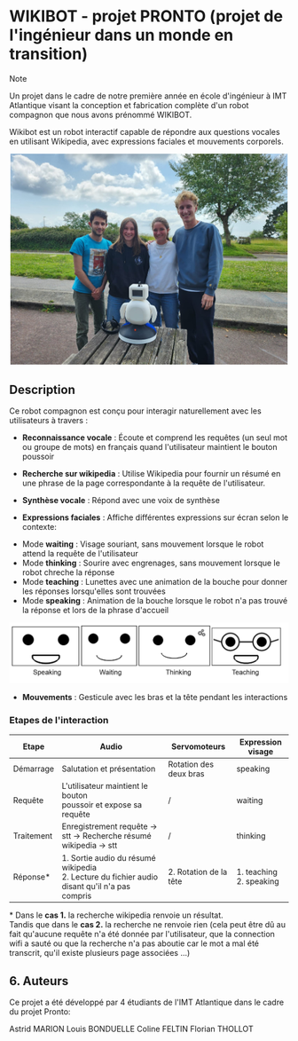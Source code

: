 # WIKIBOT - projet PRONTO (projet de l'ingénieur dans un monde en transition)

> [!NOTE]
> 
> Un projet dans le cadre de notre première année en école d'ingénieur à IMT Atlantique visant la conception et fabrication complète d'un robot compagnon que nous avons prénommé WIKIBOT.

Wikibot est un robot interactif capable de répondre aux questions vocales en utilisant Wikipedia, avec expressions faciales et mouvements corporels.

<div align="center">
<img src="./images/Equipe.jpg" width=500>
</div>

## Description
Ce robot compagnon est conçu pour interagir naturellement avec les utilisateurs à travers :

* **Reconnaissance vocale** : Écoute et comprend les requêtes (un seul mot ou groupe de mots) en français quand l'utilisateur maintient le bouton poussoir 

* **Recherche sur wikipedia** : Utilise Wikipedia pour fournir un résumé en une phrase de la page correspondante à la requête de l'utilisateur.

* **Synthèse vocale** : Répond avec une voix de synthèse

* **Expressions faciales** : Affiche différentes expressions sur écran selon le contexte:<br>
- Mode **waiting** : Visage souriant, sans mouvement lorsque le robot attend la requête de l'utilisateur
- Mode **thinking** : Sourire avec engrenages, sans mouvement lorsque le robot chreche la réponse
- Mode **teaching** : Lunettes avec une animation de la bouche pour donner les réponses lorsqu'elles sont trouvées
- Mode **speaking** : Animation de la bouche lorsque le robot n'a pas trouvé la réponse et lors de la phrase d'accueil

<div align="center">
<img src="./images/Expressions.png" >
</div>

* **Mouvements** : Gesticule avec les bras et la tête pendant les interactions


### Etapes de l'interaction

|Etape     |Audio                                                                                          |Servomoteurs          | Expression visage |
|-----------|------------------------------------------------------------------------------------------------|-----------------------|---|
|Démarrage|Salutation et présentation                                                                     |Rotation des deux bras |speaking|
|Requête   |L'utilisateur maintient le bouton<br> poussoir et expose sa requête                             |/                     |waiting|
|Traitement|Enregistrement requête -> stt -> Recherche résumé wikipedia -> stt                              |/                     |thinking|
|Réponse*  |1. Sortie audio du résumé wikipedia<br> 2. Lecture du fichier audio disant qu'il n'a pas compris|2. Rotation de la tête|1. teaching<br> 2. speaking|

\* Dans le **cas 1.** la recherche wikipedia renvoie un résultat. <br>
Tandis que dans le **cas 2.** la recherche ne renvoie rien (cela peut être dû au fait qu'aucune requête n'a été donnée par l'utilisateur, que la connection wifi a sauté ou que la recherche n'a pas aboutie car le mot a mal été transcrit, qu'il existe plusieurs page associées ...)

## 6. Auteurs

Ce projet a été développé par 4 étudiants de l'IMT Atlantique dans le cadre du projet Pronto:

Astrid MARION
Louis BONDUELLE
Coline FELTIN
Florian THOLLOT
